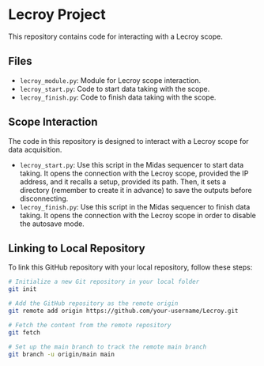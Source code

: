 # Lecroy Project

This repository contains code for interacting with a Lecroy scope.

## Files

- `lecroy_module.py`: Module for Lecroy scope interaction.
- `lecroy_start.py`: Code to start data taking with the scope.
- `lecroy_finish.py`: Code to finish data taking with the scope.

## Scope Interaction

The code in this repository is designed to interact with a Lecroy scope for data acquisition.

- `lecroy_start.py`: Use this script in the Midas sequencer to start data taking. It opens the connection with the Lecroy scope, provided the IP address, and it recalls a setup, provided its path. Then, it sets a directory (remember to create it in advance) to save the outputs before disconnecting.
- `lecroy_finish.py`: Use this script in the Midas sequencer to finish data taking. It opens the connection with the Lecroy scope in order to disable the autosave mode.

## Linking to Local Repository

To link this GitHub repository with your local repository, follow these steps:

```bash
# Initialize a new Git repository in your local folder
git init

# Add the GitHub repository as the remote origin
git remote add origin https://github.com/your-username/Lecroy.git

# Fetch the content from the remote repository
git fetch

# Set up the main branch to track the remote main branch
git branch -u origin/main main
